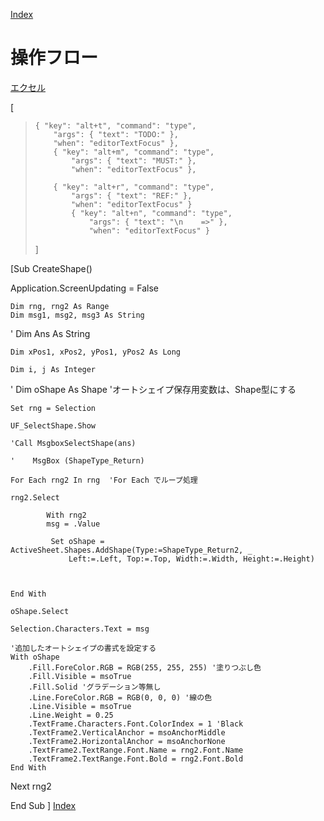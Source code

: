 [Index](../index.md)

# 操作フロー

[エクセル](./D365基本操作フロー_2023-07-22.xlsx)


 [
>     { "key": "alt+t", "command": "type",
>         "args": { "text": "TODO:" },
>         "when": "editorTextFocus" },
>         { "key": "alt+m", "command": "type",
>             "args": { "text": "MUST:" },
>             "when": "editorTextFocus" },
>      
>         { "key": "alt+r", "command": "type",
>             "args": { "text": "REF:" },
>             "when": "editorTextFocus" }        
>             { "key": "alt+n", "command": "type",
>                 "args": { "text": "\n    =>" },
>                 "when": "editorTextFocus" }        
> ]



[Sub CreateShape()


Application.ScreenUpdating = False

    Dim rng, rng2 As Range
    Dim msg1, msg2, msg3 As String
    
 '   Dim Ans As String
    
   
    Dim xPos1, xPos2, yPos1, yPos2 As Long
    
    Dim i, j As Integer
    
   ' Dim oShape As Shape 'オートシェイプ保存用変数は、Shape型にする

    Set rng = Selection
    
    UF_SelectShape.Show
    
    'Call MsgboxSelectShape(ans)
    
    '    MsgBox (ShapeType_Return)

    For Each rng2 In rng  'For Each でループ処理
        
    rng2.Select
            
            With rng2
            msg = .Value
            
             Set oShape = ActiveSheet.Shapes.AddShape(Type:=ShapeType_Return2, _
                 Left:=.Left, Top:=.Top, Width:=.Width, Height:=.Height)
             
             
           
    End With
            
    oShape.Select
    
    Selection.Characters.Text = msg

    '追加したオートシェイプの書式を設定する
    With oShape
        .Fill.ForeColor.RGB = RGB(255, 255, 255) '塗りつぶし色
        .Fill.Visible = msoTrue
        .Fill.Solid 'グラデーション等無し
        .Line.ForeColor.RGB = RGB(0, 0, 0) '線の色
        .Line.Visible = msoTrue
        .Line.Weight = 0.25
        .TextFrame.Characters.Font.ColorIndex = 1 'Black
        .TextFrame2.VerticalAnchor = msoAnchorMiddle
        .TextFrame2.HorizontalAnchor = msoAnchorNone
        .TextFrame2.TextRange.Font.Name = rng2.Font.Name
        .TextFrame2.TextRange.Font.Bold = rng2.Font.Bold
    End With
        
  Next rng2
    
End Sub
]
[Index](../index.md)
